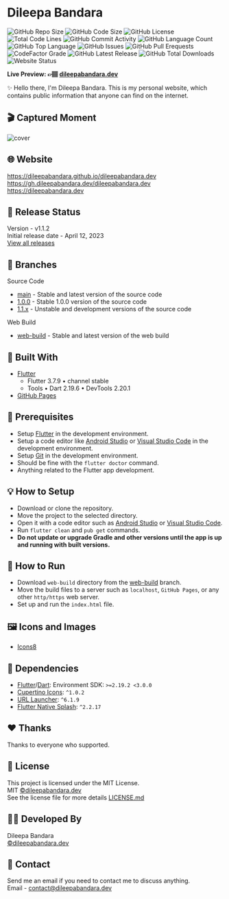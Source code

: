 # Dileepa Bandara

![GitHub Repo Size](https://img.shields.io/github/repo-size/dileepabandara/dileepabandara.dev?color=d62936&label=Repo%20Size&style=flat-square)
![GitHub Code Size](https://img.shields.io/github/languages/code-size/dileepabandara/dileepabandara.dev?color=e6a400&label=Code%20Size&style=flat-square)
![GitHub License](https://img.shields.io/github/license/dileepabandara/dileepabandara.dev?color=eb7005&label=License&style=flat-square)
![Total Code Lines](https://img.shields.io/tokei/lines/github/dileepabandara/dileepabandara.dev?color=805b3c&label=Total%20Code%20Lines&style=flat-square)
![GitHub Commit Activity](https://img.shields.io/github/commit-activity/m/dileepabandara/dileepabandara.dev?color=138a3d&label=Commit%20Activity&style=flat-square)
![GitHub Language Count](https://img.shields.io/github/languages/count/dileepabandara/dileepabandara.dev?color=1f77b4&label=Total%20Languages&style=flat-square)
![GitHub Top Language](https://img.shields.io/github/languages/top/dileepabandara/dileepabandara.dev?color=7f0c7f&style=flat-square)
![GitHub Issues](https://img.shields.io/github/issues/dileepabandara/dileepabandara.dev?color=098f76&label=GitHub%20Issues&style=flat-square)
![GitHub Pull Erequests](https://img.shields.io/github/issues-pr/dileepabandara/dileepabandara.dev?color=2c324f&label=GitHub%20Pull%20Requests&style=flat-square)
![CodeFactor Grade](https://img.shields.io/codefactor/grade/github/dileepabandara/dileepabandara.dev?color=0c22ed&label=CodeFactor%20Grade&style=flat-square)
![GitHub Latest Release](https://img.shields.io/github/v/release/dileepabandara/dileepabandara.dev?color=f5426f&label=Latest%20Release&style=flat-square)
![GitHub Total Downloads](https://img.shields.io/github/downloads/dileepabandara/dileepabandara.dev/total?color=4a2600&label=Total%20Downloads&style=flat-square)
![Website Status](https://img.shields.io/website?down_message=Down%20%26%20Offline&label=Website%20Status&up_message=Up%20%26%20Online&url=https%3A%2F%2Fdileepabandara.dev)

**Live Preview: 👉🏽 [dileepabandara.dev](https://dileepabandara.dev)**

✨ Hello there, I'm Dileepa Bandara. This is my personal website, which contains public information that anyone can find on the internet.

## 🎬 Captured Moment

![cover](https://user-images.githubusercontent.com/80202913/231434564-ce1b5761-3f5e-4c85-8593-87bda5a79d62.gif)

## 🌐 Website

<https://dileepabandara.github.io/dileepabandara.dev>  
<https://gh.dileepabandara.dev/dileepabandara.dev>  
<https://dileepabandara.dev>

## 🎉 Release Status

Version - v1.1.2  
Initial release date - April 12, 2023  
[View all releases](https://github.com/dileepabandara/dileepabandara.dev/releases)

## 🍃 Branches

Source Code

- [main](https://github.com/dileepabandara/dileepabandara.dev/tree/main) - Stable and latest version of the source code
- [1.0.0](https://github.com/dileepabandara/dileepabandara.dev/tree/1.0.0) - Stable 1.0.0 version of the source code
- [1.1.x](https://github.com/dileepabandara/dileepabandara.dev/tree/1.1.x) - Unstable and development versions of the source code

Web Build

- [web-build](https://github.com/dileepabandara/dileepabandara.dev/tree/web-build) - Stable and latest version of the web build

## 💙 Built With

- [Flutter](https://flutter.dev)
  - Flutter 3.7.9 • channel stable
  - Tools • Dart 2.19.6 • DevTools 2.20.1
- [GitHub Pages](https://pages.github.com)

## 📌 Prerequisites

- Setup [Flutter](https://flutter.dev) in the development environment.
- Setup a code editor like [Android Studio](https://developer.android.com/studio) or [Visual Studio Code](https://code.visualstudio.com) in the development environment.
- Setup [Git](https://git-scm.com) in the development environment.
- Should be fine with the `flutter doctor` command.
- Anything related to the Flutter app development.

## 💡 How to Setup

- Download or clone the repository.
- Move the project to the selected directory.
- Open it with a code editor such as [Android Studio](https://developer.android.com/studio) or [Visual Studio Code](https://code.visualstudio.com).
- Run `flutter clean` and `pub get` commands.
- **Do not update or upgrade Gradle and other versions until the app is up and running with built versions.**

## 🚀 How to Run

- Download `web-build` directory from the [web-build](https://github.com/dileepabandara/dileepabandara.dev/tree/web-build) branch.
- Move the build files to a server such as `localhost`, `GitHub Pages`, or any other `http/https` web server.
- Set up and run the `index.html` file.

## 🖼️ Icons and Images

- [Icons8](https://icons8.com)

## 💎 Dependencies

- [Flutter](https://flutter.dev)/[Dart](https://dart.dev): Environment SDK: `>=2.19.2 <3.0.0`
- [Cupertino Icons](https://pub.dev/packages/cupertino_icons): `^1.0.2`
- [URL Launcher](https://pub.dev/packages/url_launcher): `^6.1.9`
- [Flutter Native Splash](https://pub.dev/packages/flutter_native_splash): `^2.2.17`

## ❤️ Thanks

Thanks to everyone who supported.

## 📜 License

This project is licensed under the MIT License.  
MIT [©dileepabandara.dev](https://dileepabandara.dev)  
See the license file for more
details [LICENSE.md](https://github.com/dileepabandara/dileepabandara.dev/blob/main/LICENSE)

## 👨‍💻 Developed By

Dileepa Bandara  
[©dileepabandara.dev](https://dileepabandara.dev)

## 💬 Contact

Send me an email if you need to contact me to discuss anything.  
Email - <contact@dileepabandara.dev>
